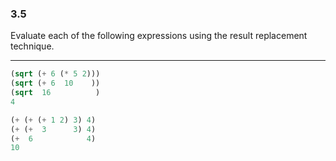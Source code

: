 ### 3.5
Evaluate each of the following expressions using the result replacement technique.

***

~~~ scheme
(sqrt (+ 6 (* 5 2)))
(sqrt (+ 6  10    ))
(sqrt  16          )
4
~~~

~~~ scheme
(+ (+ (+ 1 2) 3) 4)
(+ (+  3      3) 4)
(+  6            4)
10
~~~